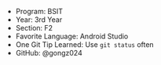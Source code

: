 - Program: BSIT
- Year:  3rd Year
- Section: F2
- Favorite Language: Android Studio
- One Git Tip Learned:  Use `git status` often
- GitHub: @gongz024